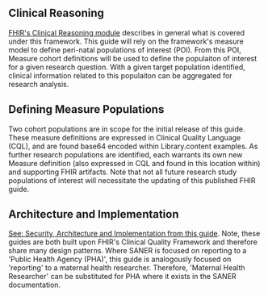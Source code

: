 ## Clinical Reasoning
[FHIR's Clinical Reasoning module](http://www.hl7.org/fhir/clinicalreasoning-module.html) describes in general what is covered under this framework. This guide will rely on the framework's measure model to define peri-natal populations of interest (POI). From this POI, Measure cohort definitions will be used to define the populaiton of interest for a given research question. With a given target population identified, clinical information related to this populaiton can be aggregated for research analysis. 

## Defining Measure Populations
Two cohort populations are in scope for the initial release of this guide. These measure definitions are expressed in Clinical Quality Language (CQL), and are found base64 encoded within Library.content examples. As further research populations are identified, each warrants its own new Measure definition (also expressed in CQL and found in this location within) and supporting FHIR artifacts. Note that not all future research study populations of interest will necessitate the updating of this published FHIR guide. 

## Architecture and Implementation
[See: Security, Architecture and Implementation from this guide](https://build.fhir.org/ig/HL7/fhir-saner/Architecture_and_Implementation.html). Note, these guides are both built upon FHIR's Clinical Quality Framework and therefore share many design patterns. Where SANER is focused on reporting to a 'Public Health Agency (PHA)', this guide is analogously focused on 'reporting' to a maternal health researcher. Therefore, 'Maternal Health Researcher' can be substituted for PHA where it exists in the SANER documentation.